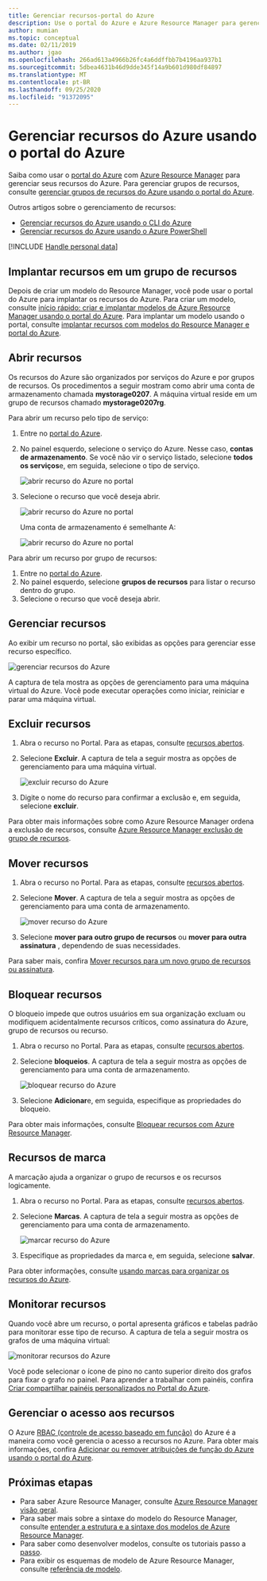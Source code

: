```yaml
---
title: Gerenciar recursos-portal do Azure
description: Use o portal do Azure e Azure Resource Manager para gerenciar seus recursos. Mostra como implantar e excluir recursos.
author: mumian
ms.topic: conceptual
ms.date: 02/11/2019
ms.author: jgao
ms.openlocfilehash: 266ad613a4966b26fc4a6ddffbb7b4196aa937b1
ms.sourcegitcommit: 5dbea4631b46d9dde345f14a9b601d980df84897
ms.translationtype: MT
ms.contentlocale: pt-BR
ms.lasthandoff: 09/25/2020
ms.locfileid: "91372095"
---
```

# <a name="manage-azure-resources-by-using-the-azure-portal"></a>Gerenciar recursos do Azure usando o portal do Azure

Saiba como usar o [portal do Azure](https://portal.azure.com) com [Azure Resource Manager](overview.md) para gerenciar seus recursos do Azure. Para gerenciar grupos de recursos, consulte [gerenciar grupos de recursos do Azure usando o portal do Azure](manage-resource-groups-portal.md).

Outros artigos sobre o gerenciamento de recursos:

- [Gerenciar recursos do Azure usando o CLI do Azure](manage-resources-cli.md)
- [Gerenciar recursos do Azure usando o Azure PowerShell](manage-resources-powershell.md)

[!INCLUDE [Handle personal data](../../../includes/gdpr-intro-sentence.md)]

## <a name="deploy-resources-to-a-resource-group"></a>Implantar recursos em um grupo de recursos

Depois de criar um modelo do Resource Manager, você pode usar o portal do Azure para implantar os recursos do Azure. Para criar um modelo, consulte [início rápido: criar e implantar modelos de Azure Resource Manager usando o portal do Azure](../templates/quickstart-create-templates-use-the-portal.md). Para implantar um modelo usando o portal, consulte [implantar recursos com modelos do Resource Manager e portal do Azure](../templates/deploy-portal.md).

## <a name="open-resources"></a>Abrir recursos

Os recursos do Azure são organizados por serviços do Azure e por grupos de recursos. Os procedimentos a seguir mostram como abrir uma conta de armazenamento chamada **mystorage0207**. A máquina virtual reside em um grupo de recursos chamado **mystorage0207rg**.

Para abrir um recurso pelo tipo de serviço:

1. Entre no [portal do Azure](https://portal.azure.com).
2. No painel esquerdo, selecione o serviço do Azure. Nesse caso, **contas de armazenamento**.  Se você não vir o serviço listado, selecione **todos os serviços**e, em seguida, selecione o tipo de serviço.

    ![abrir recurso do Azure no portal](./media/manage-resources-portal/manage-azure-resources-portal-open-service.png)

3. Selecione o recurso que você deseja abrir.

    ![abrir recurso do Azure no portal](./media/manage-resources-portal/manage-azure-resources-portal-open-resource.png)

    Uma conta de armazenamento é semelhante A:

    ![abrir recurso do Azure no portal](./media/manage-resources-portal/manage-azure-resources-portal-open-resource-storage.png)

Para abrir um recurso por grupo de recursos:

1. Entre no [portal do Azure](https://portal.azure.com).
2. No painel esquerdo, selecione **grupos de recursos** para listar o recurso dentro do grupo.
3. Selecione o recurso que você deseja abrir. 

## <a name="manage-resources"></a>Gerenciar recursos

Ao exibir um recurso no portal, são exibidas as opções para gerenciar esse recurso específico.

![gerenciar recursos do Azure](./media/manage-resources-portal/manage-azure-resources-portal-manage-resource.png)

A captura de tela mostra as opções de gerenciamento para uma máquina virtual do Azure. Você pode executar operações como iniciar, reiniciar e parar uma máquina virtual.

## <a name="delete-resources"></a>Excluir recursos

1. Abra o recurso no Portal. Para as etapas, consulte [recursos abertos](#open-resources).
2. Selecione **Excluir**. A captura de tela a seguir mostra as opções de gerenciamento para uma máquina virtual.

    ![excluir recurso do Azure](./media/manage-resources-portal/manage-azure-resources-portal-delete-resource.png)
3. Digite o nome do recurso para confirmar a exclusão e, em seguida, selecione **excluir**.

Para obter mais informações sobre como Azure Resource Manager ordena a exclusão de recursos, consulte [Azure Resource Manager exclusão de grupo de recursos](delete-resource-group.md).

## <a name="move-resources"></a>Mover recursos

1. Abra o recurso no Portal. Para as etapas, consulte [recursos abertos](#open-resources).
2. Selecione **Mover**. A captura de tela a seguir mostra as opções de gerenciamento para uma conta de armazenamento.

    ![mover recurso do Azure](./media/manage-resources-portal/manage-azure-resources-portal-move-resource.png)
3. Selecione **mover para outro grupo de recursos** ou **mover para outra assinatura** , dependendo de suas necessidades.

Para saber mais, confira [Mover recursos para um novo grupo de recursos ou assinatura](move-resource-group-and-subscription.md).

## <a name="lock-resources"></a>Bloquear recursos

O bloqueio impede que outros usuários em sua organização excluam ou modifiquem acidentalmente recursos críticos, como assinatura do Azure, grupo de recursos ou recurso. 

1. Abra o recurso no Portal. Para as etapas, consulte [recursos abertos](#open-resources).
2. Selecione **bloqueios**. A captura de tela a seguir mostra as opções de gerenciamento para uma conta de armazenamento.

    ![bloquear recurso do Azure](./media/manage-resources-portal/manage-azure-resources-portal-lock-resource.png)
3. Selecione **Adicionar**e, em seguida, especifique as propriedades do bloqueio.

Para obter mais informações, consulte [Bloquear recursos com Azure Resource Manager](lock-resources.md).

## <a name="tag-resources"></a>Recursos de marca

A marcação ajuda a organizar o grupo de recursos e os recursos logicamente. 

1. Abra o recurso no Portal. Para as etapas, consulte [recursos abertos](#open-resources).
2. Selecione **Marcas**. A captura de tela a seguir mostra as opções de gerenciamento para uma conta de armazenamento.

    ![marcar recurso do Azure](./media/manage-resources-portal/manage-azure-resources-portal-tag-resource.png)
3. Especifique as propriedades da marca e, em seguida, selecione **salvar**.

Para obter informações, consulte [usando marcas para organizar os recursos do Azure](tag-resources.md#portal).

## <a name="monitor-resources"></a>Monitorar recursos

Quando você abre um recurso, o portal apresenta gráficos e tabelas padrão para monitorar esse tipo de recurso. A captura de tela a seguir mostra os grafos de uma máquina virtual:

![monitorar recursos do Azure](./media/manage-resources-portal/manage-azure-resources-portal-monitor-resource.png)

Você pode selecionar o ícone de pino no canto superior direito dos grafos para fixar o grafo no painel. Para aprender a trabalhar com painéis, confira [Criar compartilhar painéis personalizados no Portal do Azure](../../azure-portal/azure-portal-dashboards.md).

## <a name="manage-access-to-resources"></a>Gerenciar o acesso aos recursos

O Azure [RBAC (controle de acesso baseado em função)](../../role-based-access-control/overview.md) do Azure é a maneira como você gerencia o acesso a recursos no Azure. Para obter mais informações, confira [Adicionar ou remover atribuições de função do Azure usando o portal do Azure](../../role-based-access-control/role-assignments-portal.md).

## <a name="next-steps"></a>Próximas etapas

- Para saber Azure Resource Manager, consulte [Azure Resource Manager visão geral](overview.md).
- Para saber mais sobre a sintaxe do modelo do Resource Manager, consulte [entender a estrutura e a sintaxe dos modelos de Azure Resource Manager](../templates/template-syntax.md).
- Para saber como desenvolver modelos, consulte os tutoriais passo a [passo](../index.yml).
- Para exibir os esquemas de modelo de Azure Resource Manager, consulte [referência de modelo](/azure/templates/).
